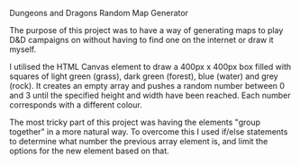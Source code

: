 Dungeons and Dragons Random Map Generator

The purpose of this project was to have a way of generating maps to play D&D campaigns on without having to find one on the internet or draw it myself. 

I utilised the HTML Canvas element to draw a 400px x 400px box filled with squares of light green (grass), dark green (forest), blue (water) and grey (rock). It creates an empty array and pushes a random number between 0 and 3 until the specified height and width have been reached. Each number corresponds with a different colour.

The most tricky part of this project was having the elements "group together" in a more natural way. To overcome this I used if/else statements to determine what number the previous array element is, and limit the options for the new element based on that.